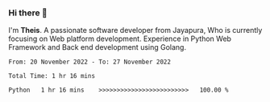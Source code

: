 ### Hi there 👋

I'm <b>Theis</b>. A passionate software developer from Jayapura, Who is currently focusing on Web platform development. Experience in Python Web Framework and Back end development using Golang.

 
 <!--START_SECTION:waka-->

```text
From: 20 November 2022 - To: 27 November 2022

Total Time: 1 hr 16 mins

Python   1 hr 16 mins    >>>>>>>>>>>>>>>>>>>>>>>>>   100.00 %
```

<!--END_SECTION:waka-->
